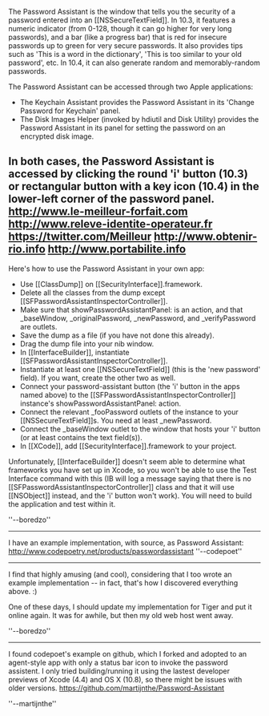 The Password Assistant is the window that tells you the security of a password entered into an [[NSSecureTextField]]. In 10.3, it features a numeric indicator (from 0-128, though it can go higher for very long passwords), and a bar (like a progress bar) that is red for insecure passwords up to green for very secure passwords. It also provides tips such as 'This is a word in the dictionary', 'This is too similar to your old password', etc. In 10.4, it can also generate random and memorably-random passwords.

The Password Assistant can be accessed through two Apple applications:


* The Keychain Assistant provides the Password Assistant in its 'Change Password for Keychain' panel.
* The Disk Images Helper (invoked by hdiutil and Disk Utility) provides the Password Assistant in its panel for setting the password on an encrypted disk image.


In both cases, the Password Assistant is accessed by clicking the round 'i' button (10.3) or rectangular button with a key icon (10.4) in the lower-left corner of the password panel.
 http://www.le-meilleur-forfait.com http://www.releve-identite-operateur.fr https://twitter.com/Meilleur http://www.obtenir-rio.info http://www.portabilite.info
----



Here's how to use the Password Assistant in your own app:


* Use [[ClassDump]] on [[SecurityInterface]].framework.
* Delete all the classes from the dump except [[SFPasswordAssistantInspectorController]].
* Make sure that showPasswordAssistantPanel: is an action, and that _baseWindow, _originalPassword, _newPassword, and _verifyPassword are outlets.
* Save the dump as a file (if you have not done this already).
* Drag the dump file into your nib window.
* In [[InterfaceBuilder]], instantiate [[SFPasswordAssistantInspectorController]].
* Instantiate at least one [[NSSecureTextField]] (this is the 'new password' field). If you want, create the other two as well.
* Connect your password-assistant button (the 'i' button in the apps named above) to the [[SFPasswordAssistantInspectorController]] instance's showPasswordAssistantPanel: action.
* Connect the relevant _fooPassword outlets of the instance to your [[NSSecureTextField]]<nowiki/>s. You need at least _newPassword.
* Connect the _baseWindow outlet to the window that hosts your 'i' button (or at least contains the text field(s)).
* In [[XCode]], add [[SecurityInterface]].framework to your project.


Unfortunately, [[InterfaceBuilder]] doesn't seem able to determine what frameworks you have set up in Xcode, so you won't be able to use the Test Interface command with this (IB will log a message saying that there is no [[SFPasswordAssistantInspectorController]] class and that it will use [[NSObject]] instead, and the 'i' button won't work). You will need to build the application and test within it.

''--boredzo''

----
I have an example implementation, with source, as Password Assistant: http://www.codepoetry.net/products/passwordassistant
''--codepoet''

----
I find that highly amusing (and cool), considering that I too wrote an example implementation -- in fact, that's how I discovered everything above. :)

One of these days, I should update my implementation for Tiger and put it online again. It was for awhile, but then my old web host went away.

''--boredzo''

----
I found codepoet's example on github, which I forked and adopted to an agent-style app with only a status bar icon to invoke the password assistent.
I only tried building/running it using the lastest developer previews of Xcode (4.4) and OS X (10.8), so there might be issues with older versions.
https://github.com/martijnthe/Password-Assistant

''--martijnthe''